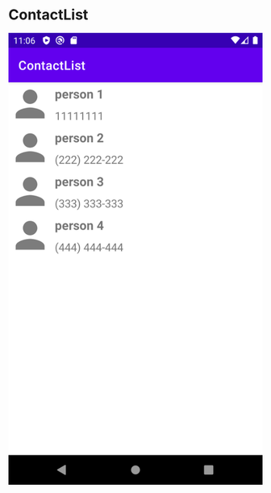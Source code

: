 # ContactList
![alt text](https://github.com/kemalurekli/ContactList/raw/main/Screenshot_1613765161.png)
